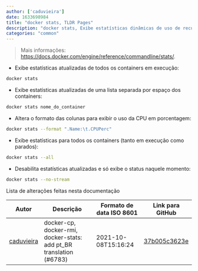 ```yaml
---
author: ['caduvieira']
date: 1633698984
title: "docker stats, TLDR Pages"
description: "docker stats, Exibe estatísticas dinâmicas de uso de recursos dos containers."
categories: "common"
---
```

> Mais informações: <https://docs.docker.com/engine/reference/commandline/stats/>.

- Exibe estatísticas atualizadas de todos os containers em execução:

```bash
docker stats
```

- Exibe estatísticas atualizadas de uma lista separada por espaço dos containers:

```bash
docker stats nome_do_container
```

- Altera o formato das colunas para exibir o uso da CPU em porcentagem:

```bash
docker stats --format ".Name:\t.CPUPerc"
```

- Exibe estatísticas para todos os containers (tanto em execução como parados):

```bash
docker stats --all
```

- Desabilita estatísticas atualizadas e só exibe o status naquele momento:

```bash
docker stats --no-stream
```
Lista de alterações feitas nesta documentação


Autor | Descrição | Formato de data ISO 8601 | Link para GitHub
------|-----|-----|-----
[caduvieira](mailto:3831408+caduvieira@users.noreply.github.com) | docker-cp, docker-rmi, docker-stats: add pt_BR translation (#6783) | 2021-10-08T15:16:24 | [37b005c3623e](https://github.com/tldr-pages/tldr/commit/37b005c3623ec0332bbc69dd41a251087f98d55c)

